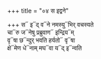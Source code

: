 +++
title = "०४ स इद्वने"

+++
स᳓ इ᳓द् व᳓ने नमस्यु᳓भिर् वचस्यते  
चा᳓रु ज᳓नेषु प्रब्रुवाण᳓ इन्द्रिय᳓म्  
वृ᳓षा छ᳓न्दुर् भवति हर्यतो᳓ वृ᳓षा  
क्षे᳓मेण धे᳓नाम् मघ᳓वा य᳓द् इ᳓न्वति